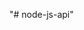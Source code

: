 <!-- https://www.npmjs.com/package/node-schedule -->

<!-- npx prisma generate -->
<!-- npx prisma db push -->
"# node-js-api" 
